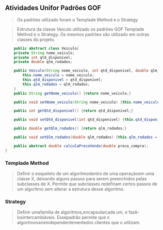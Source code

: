 ## Atividades Unifor Padrões GOF

> Os padrões utilizado foram o Templade Method e o Strategy

> Estrutura da classe Veiculo utilizado os padrões GOF Templade Method e o Strategy. Os mesmos padrões são utilizado em outras classes do projeto. 

``` Java
    public abstract class Veiculo{
    private String nome_veiculo;
    private int qtd_disponivel;
    private double qlm_rodados;

    public Veiculo(String nome_veiculo, int qtd_disponivel, double qlm_rodados){
        this.nome_veiculo = nome_veiculo;
        this.qtd_disponivel = qtd_disponivel;
        this.qlm_rodados = qlm_rodados;
    }
    public String getNome_veiculo() {return nome_veiculo;}

    public void setNome_veiculo(String nome_veiculo) {this.nome_veiculo = nome_veiculo;}

    public int getQtd_disponivel() {return qtd_disponivel;}

    public void setQtd_disponivel(int qtd_disponivel) {this.qtd_disponivel = qtd_disponivel;}

    public double getQlm_rodados() {return qlm_rodados;}

    public void setQlm_rodados(double qlm_rodados) {this.qlm_rodados = qlm_rodados;}

    public abstract double calculaPrecoVenda(double preco_compra);
}

```

### Templade Method 
>Definir o esqueleto de um algoritmodentro de uma operaçãoem uma classe X, deixando alguns passos para serem preenchidos pelas subclasses de X. Permite que subclasses redefinam certos passos de um algoritmo sem alterar a estrutura desse algoritmo.

### Strategy
>Definir   umafamília   de   algoritmos,encapsularcada um, e fazê-losintercambiáveis. Essepadrão   permite   que   o   algoritmovarieindependentementedos clientes que o utilizam.